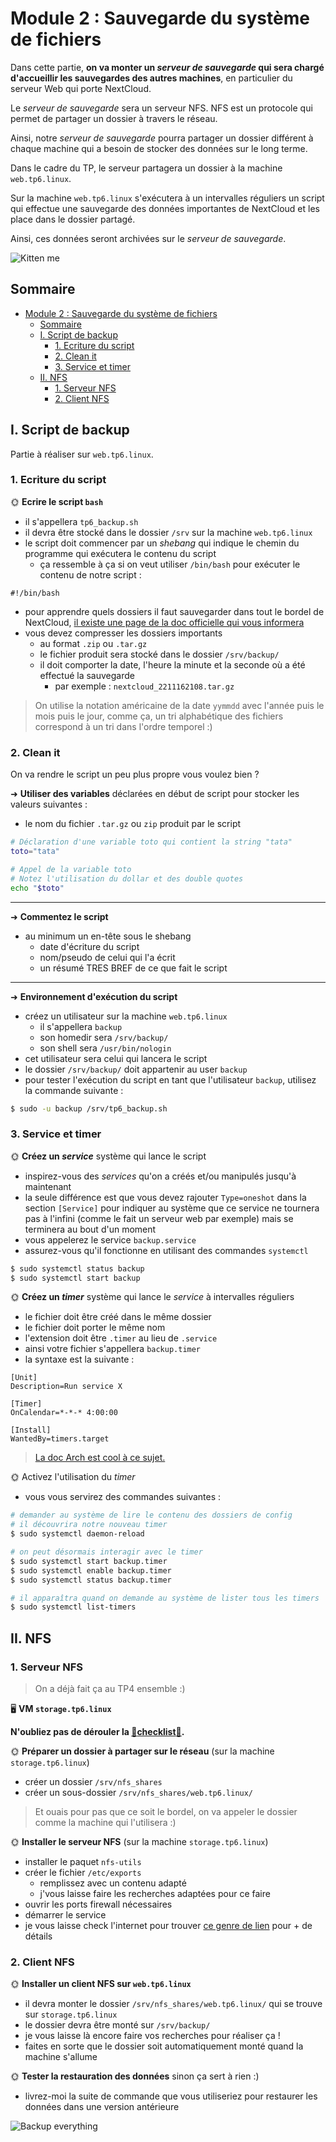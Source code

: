 # Module 2 : Sauvegarde du système de fichiers

Dans cette partie, **on va monter un *serveur de sauvegarde* qui sera chargé d'accueillir les sauvegardes des autres machines**, en particulier du serveur Web qui porte NextCloud.

Le *serveur de sauvegarde* sera un serveur NFS. NFS est un protocole qui permet de partager un dossier à travers le réseau.

Ainsi, notre *serveur de sauvegarde* pourra partager un dossier différent à chaque machine qui a besoin de stocker des données sur le long terme.

Dans le cadre du TP, le serveur partagera un dossier à la machine `web.tp6.linux`.

Sur la machine `web.tp6.linux` s'exécutera à un intervalles réguliers un script qui effectue une sauvegarde des données importantes de NextCloud et les place dans le dossier partagé.

Ainsi, ces données seront archivées sur le *serveur de sauvegarde*.

![Kitten me](../pics/kittenme.jpg)

## Sommaire

- [Module 2 : Sauvegarde du système de fichiers](#module-2--sauvegarde-du-système-de-fichiers)
  - [Sommaire](#sommaire)
  - [I. Script de backup](#i-script-de-backup)
    - [1. Ecriture du script](#1-ecriture-du-script)
    - [2. Clean it](#2-clean-it)
    - [3. Service et timer](#3-service-et-timer)
  - [II. NFS](#ii-nfs)
    - [1. Serveur NFS](#1-serveur-nfs)
    - [2. Client NFS](#2-client-nfs)

## I. Script de backup

Partie à réaliser sur `web.tp6.linux`.

### 1. Ecriture du script

🌞 **Ecrire le script `bash`**

- il s'appellera `tp6_backup.sh`
- il devra être stocké dans le dossier `/srv` sur la machine `web.tp6.linux`
- le script doit commencer par un *shebang* qui indique le chemin du programme qui exécutera le contenu du script
  - ça ressemble à ça si on veut utiliser `/bin/bash` pour exécuter le contenu de notre script :

```
#!/bin/bash
```

- pour apprendre quels dossiers il faut sauvegarder dans tout le bordel de NextCloud, [il existe une page de la doc officielle qui vous informera](https://docs.nextcloud.com/server/latest/admin_manual/maintenance/backup.html)
- vous devez compresser les dossiers importants
  - au format `.zip` ou `.tar.gz`
  - le fichier produit sera stocké dans le dossier `/srv/backup/`
  - il doit comporter la date, l'heure la minute et la seconde où a été effectué la sauvegarde
    - par exemple : `nextcloud_2211162108.tar.gz`

> On utilise la notation américaine de la date `yymmdd` avec l'année puis le mois puis le jour, comme ça, un tri alphabétique des fichiers correspond à un tri dans l'ordre temporel :)

### 2. Clean it

On va rendre le script un peu plus propre vous voulez bien ?

➜ **Utiliser des variables** déclarées en début de script pour stocker les valeurs suivantes :

- le nom du fichier `.tar.gz` ou `zip` produit par le script

```bash
# Déclaration d'une variable toto qui contient la string "tata"
toto="tata"

# Appel de la variable toto
# Notez l'utilisation du dollar et des double quotes
echo "$toto"
```

---

➜ **Commentez le script**

- au minimum un en-tête sous le shebang
  - date d'écriture du script
  - nom/pseudo de celui qui l'a écrit
  - un résumé TRES BREF de ce que fait le script

---

➜ **Environnement d'exécution du script**

- créez un utilisateur sur la machine `web.tp6.linux`
  - il s'appellera `backup`
  - son homedir sera `/srv/backup/`
  - son shell sera `/usr/bin/nologin`
- cet utilisateur sera celui qui lancera le script
- le dossier `/srv/backup/` doit appartenir au user `backup`
- pour tester l'exécution du script en tant que l'utilisateur `backup`, utilisez la commande suivante :

```bash
$ sudo -u backup /srv/tp6_backup.sh
```

### 3. Service et timer

🌞 **Créez un *service*** système qui lance le script

- inspirez-vous des *services* qu'on a créés et/ou manipulés jusqu'à maintenant
- la seule différence est que vous devez rajouter `Type=oneshot` dans la section `[Service]` pour indiquer au système que ce service ne tournera pas à l'infini (comme le fait un serveur web par exemple) mais se terminera au bout d'un moment
- vous appelerez le service `backup.service`
- assurez-vous qu'il fonctionne en utilisant des commandes `systemctl`

```bash
$ sudo systemctl status backup
$ sudo systemctl start backup
```

🌞 **Créez un *timer*** système qui lance le *service* à intervalles réguliers

- le fichier doit être créé dans le même dossier
- le fichier doit porter le même nom
- l'extension doit être `.timer` au lieu de `.service`
- ainsi votre fichier s'appellera `backup.timer`
- la syntaxe est la suivante :

```systemd
[Unit]
Description=Run service X

[Timer]
OnCalendar=*-*-* 4:00:00

[Install]
WantedBy=timers.target
```

> [La doc Arch est cool à ce sujet.](https://wiki.archlinux.org/title/systemd/Timers)

🌞 Activez l'utilisation du *timer*

- vous vous servirez des commandes suivantes :

```bash
# demander au système de lire le contenu des dossiers de config
# il découvrira notre nouveau timer
$ sudo systemctl daemon-reload

# on peut désormais interagir avec le timer
$ sudo systemctl start backup.timer
$ sudo systemctl enable backup.timer
$ sudo systemctl status backup.timer

# il apparaîtra quand on demande au système de lister tous les timers
$ sudo systemctl list-timers
```

## II. NFS

### 1. Serveur NFS

> On a déjà fait ça au TP4 ensemble :)

🖥️ **VM `storage.tp6.linux`**

**N'oubliez pas de dérouler la [📝**checklist**📝](../../2/README.md#checklist).**

🌞 **Préparer un dossier à partager sur le réseau** (sur la machine `storage.tp6.linux`)

- créer un dossier `/srv/nfs_shares`
- créer un sous-dossier `/srv/nfs_shares/web.tp6.linux/`

> Et ouais pour pas que ce soit le bordel, on va appeler le dossier comme la machine qui l'utilisera :)

🌞 **Installer le serveur NFS** (sur la machine `storage.tp6.linux`)

- installer le paquet `nfs-utils`
- créer le fichier `/etc/exports`
  - remplissez avec un contenu adapté
  - j'vous laisse faire les recherches adaptées pour ce faire
- ouvrir les ports firewall nécessaires
- démarrer le service
- je vous laisse check l'internet pour trouver [ce genre de lien](https://www.digitalocean.com/community/tutorials/how-to-set-up-an-nfs-mount-on-rocky-linux-9) pour + de détails

### 2. Client NFS

🌞 **Installer un client NFS sur `web.tp6.linux`**

- il devra monter le dossier `/srv/nfs_shares/web.tp6.linux/` qui se trouve sur `storage.tp6.linux`
- le dossier devra être monté sur `/srv/backup/`
- je vous laisse là encore faire vos recherches pour réaliser ça !
- faites en sorte que le dossier soit automatiquement monté quand la machine s'allume

🌞 **Tester la restauration des données** sinon ça sert à rien :)

- livrez-moi la suite de commande que vous utiliseriez pour restaurer les données dans une version antérieure

![Backup everything](../pics/backup_everything.jpg)